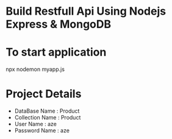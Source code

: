# Build Restfull Api Using Nodejs Express & MongoDB


# To start application
<p>npx nodemon myapp.js </p>

# Project Details 
<ul>
    <li>DataBase Name :  Product</li>
    <li>Collection Name  :  Product</li>
    <li>User Name : aze</li>
    <li>Password Name :  aze</li>
    
</ul>